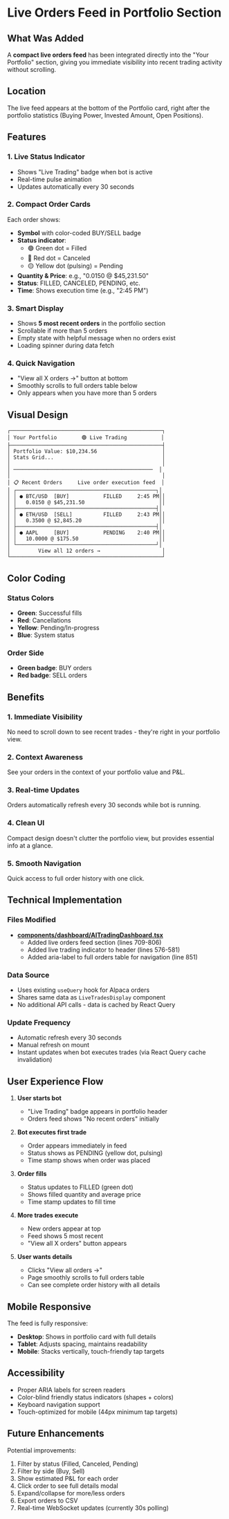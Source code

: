 # Live Orders Feed in Portfolio Section

## What Was Added

A **compact live orders feed** has been integrated directly into the "Your Portfolio" section, giving you immediate visibility into recent trading activity without scrolling.

## Location

The live feed appears at the bottom of the Portfolio card, right after the portfolio statistics (Buying Power, Invested Amount, Open Positions).

## Features

### 1. **Live Status Indicator**
- Shows "Live Trading" badge when bot is active
- Real-time pulse animation
- Updates automatically every 30 seconds

### 2. **Compact Order Cards**
Each order shows:
- **Symbol** with color-coded BUY/SELL badge
- **Status indicator**:
  - 🟢 Green dot = Filled
  - 🔴 Red dot = Canceled
  - 🟡 Yellow dot (pulsing) = Pending
- **Quantity & Price**: e.g., "0.0150 @ $45,231.50"
- **Status**: FILLED, CANCELED, PENDING, etc.
- **Time**: Shows execution time (e.g., "2:45 PM")

### 3. **Smart Display**
- Shows **5 most recent orders** in the portfolio section
- Scrollable if more than 5 orders
- Empty state with helpful message when no orders exist
- Loading spinner during data fetch

### 4. **Quick Navigation**
- "View all X orders →" button at bottom
- Smoothly scrolls to full orders table below
- Only appears when you have more than 5 orders

## Visual Design

```
┌─────────────────────────────────────────────────┐
│ Your Portfolio        🟢 Live Trading           │
├─────────────────────────────────────────────────┤
│ Portfolio Value: $10,234.56                     │
│ Stats Grid...                                   │
│                                                 │
│ ─────────────────────────────────────────────  │
│                                                 │
│ 📋 Recent Orders     Live order execution feed  │
│ ┌─────────────────────────────────────────────┐│
│ │ ● BTC/USD  [BUY]           FILLED     2:45 PM││
│ │   0.0150 @ $45,231.50                        ││
│ ├─────────────────────────────────────────────┤│
│ │ ● ETH/USD  [SELL]          FILLED     2:43 PM││
│ │   0.3500 @ $2,845.20                         ││
│ ├─────────────────────────────────────────────┤│
│ │ ● AAPL     [BUY]           PENDING    2:40 PM││
│ │   10.0000 @ $175.50                          ││
│ └─────────────────────────────────────────────┘│
│         View all 12 orders →                    │
└─────────────────────────────────────────────────┘
```

## Color Coding

### Status Colors
- **Green**: Successful fills
- **Red**: Cancellations
- **Yellow**: Pending/In-progress
- **Blue**: System status

### Order Side
- **Green badge**: BUY orders
- **Red badge**: SELL orders

## Benefits

### 1. **Immediate Visibility**
No need to scroll down to see recent trades - they're right in your portfolio view.

### 2. **Context Awareness**
See your orders in the context of your portfolio value and P&L.

### 3. **Real-time Updates**
Orders automatically refresh every 30 seconds while bot is running.

### 4. **Clean UI**
Compact design doesn't clutter the portfolio view, but provides essential info at a glance.

### 5. **Smooth Navigation**
Quick access to full order history with one click.

## Technical Implementation

### Files Modified
- **[components/dashboard/AITradingDashboard.tsx](components/dashboard/AITradingDashboard.tsx)**
  - Added live orders feed section (lines 709-806)
  - Added live trading indicator to header (lines 576-581)
  - Added aria-label to full orders table for navigation (line 851)

### Data Source
- Uses existing `useQuery` hook for Alpaca orders
- Shares same data as `LiveTradesDisplay` component
- No additional API calls - data is cached by React Query

### Update Frequency
- Automatic refresh every 30 seconds
- Manual refresh on mount
- Instant updates when bot executes trades (via React Query cache invalidation)

## User Experience Flow

1. **User starts bot**
   - "Live Trading" badge appears in portfolio header
   - Orders feed shows "No recent orders" initially

2. **Bot executes first trade**
   - Order appears immediately in feed
   - Status shows as PENDING (yellow dot, pulsing)
   - Time stamp shows when order was placed

3. **Order fills**
   - Status updates to FILLED (green dot)
   - Shows filled quantity and average price
   - Time stamp updates to fill time

4. **More trades execute**
   - New orders appear at top
   - Feed shows 5 most recent
   - "View all X orders" button appears

5. **User wants details**
   - Clicks "View all orders →"
   - Page smoothly scrolls to full orders table
   - Can see complete order history with all details

## Mobile Responsive

The feed is fully responsive:
- **Desktop**: Shows in portfolio card with full details
- **Tablet**: Adjusts spacing, maintains readability
- **Mobile**: Stacks vertically, touch-friendly tap targets

## Accessibility

- Proper ARIA labels for screen readers
- Color-blind friendly status indicators (shapes + colors)
- Keyboard navigation support
- Touch-optimized for mobile (44px minimum tap targets)

## Future Enhancements

Potential improvements:
1. Filter by status (Filled, Canceled, Pending)
2. Filter by side (Buy, Sell)
3. Show estimated P&L for each order
4. Click order to see full details modal
5. Expand/collapse for more/less orders
6. Export orders to CSV
7. Real-time WebSocket updates (currently 30s polling)
